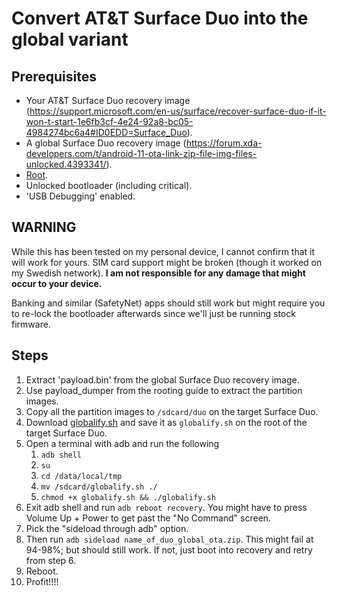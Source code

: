 # Convert AT&T Surface Duo into the global variant

## Prerequisites

- Your AT&T Surface Duo recovery image (https://support.microsoft.com/en-us/surface/recover-surface-duo-if-it-won-t-start-1e6fb3cf-4e24-92a8-bc05-4984274bc6a4#ID0EDD=Surface_Duo). 
- A global Surface Duo recovery image (https://forum.xda-developers.com/t/android-11-ota-link-zip-file-img-files-unlocked.4393341/).
- [Root](https://forum.xda-developers.com/t/root-guide-updated.4266095/).
- Unlocked bootloader (including critical).
- 'USB Debugging' enabled.

## WARNING

While this has been tested on my personal device, I cannot confirm that it will work for yours. SIM card support might be broken (though it worked on my Swedish network). **I am not responsible for any damage that might occur to your device.**

Banking and similar (SafetyNet) apps should still work but might require you to re-lock the bootloader afterwards since we'll just be running stock firmware.

## Steps

1. Extract 'payload.bin' from the global Surface Duo recovery image.
2. Use payload_dumper from the rooting guide to extract the partition images.
3. Copy all the partition images to `/sdcard/duo` on the target Surface Duo.
4. Download [globalify.sh](globalify.sh) and save it as `globalify.sh` on the root of the target Surface Duo.
5. Open a terminal with adb and run the following
   1. `adb shell`
   2. `su`
   3. `cd /data/local/tmp`
   4. `mv /sdcard/globalify.sh ./`
   5. `chmod +x globalify.sh && ./globalify.sh`
6. Exit adb shell and run `adb reboot recovery`. You might have to press Volume Up + Power to get past the "No Command" screen.
7. Pick the "sideload through adb" option.
8. Then run `adb sideload name_of_duo_global_ota.zip`. This might fail at 94-98%; but should still work. If not, just boot into recovery and retry from step 6.
9. Reboot.
10. Profit!!!!
